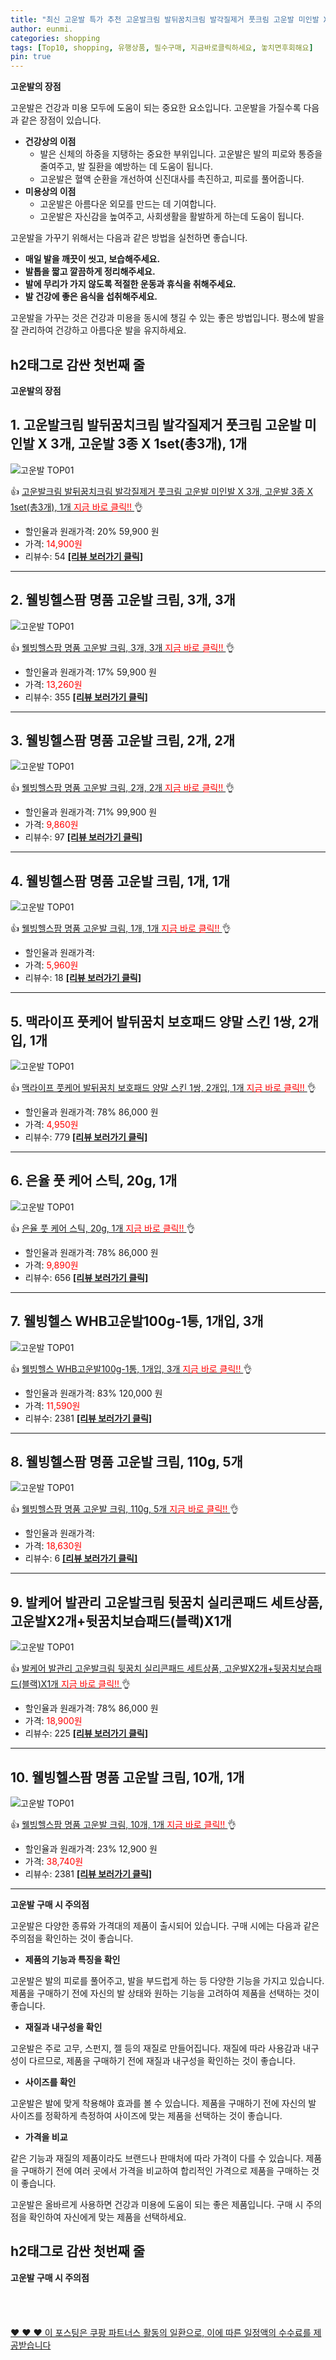 ```yaml
---
title: "최신 고운발 특가 추천 고운발크림 발뒤꿈치크림 발각질제거 풋크림 고운발 미인발 X 3개, 고운발 3종 X 1set(총3개), 1개 비교 장점"
author: eunmi.
categories: shopping
tags: [Top10, shopping, 유행상품, 필수구매, 지금바로클릭하세요, 놓치면후회해요]
pin: true
---
```

**고운발의 장점**

고운발은 건강과 미용 모두에 도움이 되는 중요한 요소입니다. 고운발을 가질수록 다음과 같은 장점이 있습니다.

* **건강상의 이점**
    * 발은 신체의 하중을 지탱하는 중요한 부위입니다. 고운발은 발의 피로와 통증을 줄여주고, 발 질환을 예방하는 데 도움이 됩니다.
    * 고운발은 혈액 순환을 개선하여 신진대사를 촉진하고, 피로를 풀어줍니다.
* **미용상의 이점**
    * 고운발은 아름다운 외모를 만드는 데 기여합니다.
    * 고운발은 자신감을 높여주고, 사회생활을 활발하게 하는데 도움이 됩니다.

고운발을 가꾸기 위해서는 다음과 같은 방법을 실천하면 좋습니다.

* **매일 발을 깨끗이 씻고, 보습해주세요.**
* **발톱을 짧고 깔끔하게 정리해주세요.**
* **발에 무리가 가지 않도록 적절한 운동과 휴식을 취해주세요.**
* **발 건강에 좋은 음식을 섭취해주세요.**

고운발을 가꾸는 것은 건강과 미용을 동시에 챙길 수 있는 좋은 방법입니다. 평소에 발을 잘 관리하여 건강하고 아름다운 발을 유지하세요.

## h2태그로 감싼 첫번째 줄

**고운발의 장점**

   

## 1. 고운발크림 발뒤꿈치크림 발각질제거 풋크림 고운발 미인발 X 3개, 고운발 3종 X 1set(총3개), 1개

![고운발 TOP01](https://thumbnail8.coupangcdn.com/thumbnails/remote/230x230ex/image/vendor_inventory/235e/ba0c0c5b0ebc0527074d5d075c52298930eda629e4956153929866a327e9.jpg)


👍 [고운발크림 발뒤꿈치크림 발각질제거 풋크림 고운발 미인발 X 3개, 고운발 3종 X 1set(총3개), 1개 <font color=red> 지금 바로 클릭!! </font> ](https://link.coupang.com/re/AFFSDP?lptag=AF3617701&subid=GithubCoopas&pageKey=6172943844&traceid=V0-153&itemId=12062071833&vendorItemId=79334179135) 👌 


- 할인율과 원래가격: 20%  59,900   원
- 가격: <span style='color:red'>14,900원</span>
- 리뷰수: 54  [**[리뷰 보러가기 클릭]**](https://link.coupang.com/re/AFFSDP?lptag=AF3617701&subid=GithubCoopas&pageKey=6172943844&traceid=V0-153&itemId=12062071833&vendorItemId=79334179135)

---


   

## 2. 웰빙헬스팜 명품 고운발 크림, 3개, 3개

![고운발 TOP01](https://thumbnail9.coupangcdn.com/thumbnails/remote/230x230ex/image/vendor_inventory/ed5e/4220e4cb3826ff0d89d895bee5b39cf00e2e58b1b673d1897f10bc6beb23.jpg)


👍 [웰빙헬스팜 명품 고운발 크림, 3개, 3개 <font color=red> 지금 바로 클릭!! </font> ](https://link.coupang.com/re/AFFSDP?lptag=AF3617701&subid=GithubCoopas&pageKey=6429602575&traceid=V0-153&itemId=18330819058&vendorItemId=87631189252) 👌 


- 할인율과 원래가격: 17%  59,900   원
- 가격: <span style='color:red'>13,260원</span>
- 리뷰수: 355  [**[리뷰 보러가기 클릭]**](https://link.coupang.com/re/AFFSDP?lptag=AF3617701&subid=GithubCoopas&pageKey=6429602575&traceid=V0-153&itemId=18330819058&vendorItemId=87631189252)

---


   

## 3. 웰빙헬스팜 명품 고운발 크림, 2개, 2개

![고운발 TOP01](https://thumbnail7.coupangcdn.com/thumbnails/remote/230x230ex/image/vendor_inventory/8c1b/3dc19d812730b447de81d8f82a7cc949db16e6042f661ec569d54900c314.jpg)


👍 [웰빙헬스팜 명품 고운발 크림, 2개, 2개 <font color=red> 지금 바로 클릭!! </font> ](https://link.coupang.com/re/AFFSDP?lptag=AF3617701&subid=GithubCoopas&pageKey=6429602575&traceid=V0-153&itemId=31155003&vendorItemId=81235671220) 👌 


- 할인율과 원래가격: 71%  99,900   원
- 가격: <span style='color:red'>9,860원</span>
- 리뷰수: 97  [**[리뷰 보러가기 클릭]**](https://link.coupang.com/re/AFFSDP?lptag=AF3617701&subid=GithubCoopas&pageKey=6429602575&traceid=V0-153&itemId=31155003&vendorItemId=81235671220)

---


   

## 4. 웰빙헬스팜 명품 고운발 크림, 1개, 1개

![고운발 TOP01](https://thumbnail8.coupangcdn.com/thumbnails/remote/230x230ex/image/vendor_inventory/46a2/87c75ff3cf7e6d274d111849a99db829fa2fea8d89d9badbeaa70b89ca5c.jpg)


👍 [웰빙헬스팜 명품 고운발 크림, 1개, 1개 <font color=red> 지금 바로 클릭!! </font> ](https://link.coupang.com/re/AFFSDP?lptag=AF3617701&subid=GithubCoopas&pageKey=6429602575&traceid=V0-153&itemId=12949443&vendorItemId=77174641146) 👌 


- 할인율과 원래가격: 
- 가격: <span style='color:red'>5,960원</span>
- 리뷰수: 18  [**[리뷰 보러가기 클릭]**](https://link.coupang.com/re/AFFSDP?lptag=AF3617701&subid=GithubCoopas&pageKey=6429602575&traceid=V0-153&itemId=12949443&vendorItemId=77174641146)

---


   

## 5. 맥라이프 풋케어 발뒤꿈치 보호패드 양말 스킨 1쌍, 2개입, 1개

![고운발 TOP01](https://thumbnail6.coupangcdn.com/thumbnails/remote/230x230ex/image/retail/images/1081743016385056-2d5a301f-b9e9-4696-85a3-1b2f9bc67609.jpg)


👍 [맥라이프 풋케어 발뒤꿈치 보호패드 양말 스킨 1쌍, 2개입, 1개 <font color=red> 지금 바로 클릭!! </font> ](https://link.coupang.com/re/AFFSDP?lptag=AF3617701&subid=GithubCoopas&pageKey=6976236338&traceid=V0-153&itemId=17028578672&vendorItemId=84203899208) 👌 


- 할인율과 원래가격: 78%  86,000   원
- 가격: <span style='color:red'>4,950원</span>
- 리뷰수: 779  [**[리뷰 보러가기 클릭]**](https://link.coupang.com/re/AFFSDP?lptag=AF3617701&subid=GithubCoopas&pageKey=6976236338&traceid=V0-153&itemId=17028578672&vendorItemId=84203899208)

---


   

## 6. 은율 풋 케어 스틱, 20g, 1개

![고운발 TOP01](https://thumbnail6.coupangcdn.com/thumbnails/remote/230x230ex/image/retail/images/943973311489980-ec3c4ed7-8d7d-400b-8b43-25914665c559.jpg)


👍 [은율 풋 케어 스틱, 20g, 1개 <font color=red> 지금 바로 클릭!! </font> ](https://link.coupang.com/re/AFFSDP?lptag=AF3617701&subid=GithubCoopas&pageKey=24929680&traceid=V0-153&itemId=97039028&vendorItemId=3175446938) 👌 


- 할인율과 원래가격: 78%  86,000   원
- 가격: <span style='color:red'>9,890원</span>
- 리뷰수: 656  [**[리뷰 보러가기 클릭]**](https://link.coupang.com/re/AFFSDP?lptag=AF3617701&subid=GithubCoopas&pageKey=24929680&traceid=V0-153&itemId=97039028&vendorItemId=3175446938)

---


   

## 7. 웰빙헬스 WHB고운발100g-1통, 1개입, 3개

![고운발 TOP01](https://thumbnail7.coupangcdn.com/thumbnails/remote/230x230ex/image/product/image/vendoritem/2019/01/24/4322933281/e751d072-73bc-4b8e-b8e9-7fb7db997cab.jpg)


👍 [웰빙헬스 WHB고운발100g-1통, 1개입, 3개 <font color=red> 지금 바로 클릭!! </font> ](https://link.coupang.com/re/AFFSDP?lptag=AF3617701&subid=GithubCoopas&pageKey=1204330&traceid=V0-153&itemId=31154998&vendorItemId=70525025843) 👌 


- 할인율과 원래가격: 83%  120,000   원
- 가격: <span style='color:red'>11,590원</span>
- 리뷰수: 2381  [**[리뷰 보러가기 클릭]**](https://link.coupang.com/re/AFFSDP?lptag=AF3617701&subid=GithubCoopas&pageKey=1204330&traceid=V0-153&itemId=31154998&vendorItemId=70525025843)

---


   

## 8. 웰빙헬스팜 명품 고운발 크림, 110g, 5개

![고운발 TOP01](https://thumbnail7.coupangcdn.com/thumbnails/remote/230x230ex/image/vendor_inventory/66e1/a464aa92e06004135709a18404a3ade91d52342b5336442a29ab9aabc557.jpg)


👍 [웰빙헬스팜 명품 고운발 크림, 110g, 5개 <font color=red> 지금 바로 클릭!! </font> ](https://link.coupang.com/re/AFFSDP?lptag=AF3617701&subid=GithubCoopas&pageKey=2799133&traceid=V0-153&itemId=26015657&vendorItemId=72879178073) 👌 


- 할인율과 원래가격: 
- 가격: <span style='color:red'>18,630원</span>
- 리뷰수: 6  [**[리뷰 보러가기 클릭]**](https://link.coupang.com/re/AFFSDP?lptag=AF3617701&subid=GithubCoopas&pageKey=2799133&traceid=V0-153&itemId=26015657&vendorItemId=72879178073)

---


   

## 9. 발케어 발관리 고운발크림 뒷꿈치 실리콘패드 세트상품, 고운발X2개+뒷꿈치보습패드(블랙)X1개

![고운발 TOP01](https://thumbnail7.coupangcdn.com/thumbnails/remote/230x230ex/image/vendor_inventory/ce57/45658322b8809f87785c8cfda905b35a8c2a0c90ee7b46d9bfc2cb6553f5.jpg)


👍 [발케어 발관리 고운발크림 뒷꿈치 실리콘패드 세트상품, 고운발X2개+뒷꿈치보습패드(블랙)X1개 <font color=red> 지금 바로 클릭!! </font> ](https://link.coupang.com/re/AFFSDP?lptag=AF3617701&subid=GithubCoopas&pageKey=6157850614&traceid=V0-153&itemId=11930620872&vendorItemId=79203378921) 👌 


- 할인율과 원래가격: 78%  86,000   원
- 가격: <span style='color:red'>18,900원</span>
- 리뷰수: 225  [**[리뷰 보러가기 클릭]**](https://link.coupang.com/re/AFFSDP?lptag=AF3617701&subid=GithubCoopas&pageKey=6157850614&traceid=V0-153&itemId=11930620872&vendorItemId=79203378921)

---


   

## 10. 웰빙헬스팜 명품 고운발 크림, 10개, 1개

![고운발 TOP01](https://thumbnail7.coupangcdn.com/thumbnails/remote/230x230ex/image/vendor_inventory/369b/5aa6e30266e05a223686a93cb562e1d88ebe41d1149fc94e9401eaf3d05a.png)


👍 [웰빙헬스팜 명품 고운발 크림, 10개, 1개 <font color=red> 지금 바로 클릭!! </font> ](https://link.coupang.com/re/AFFSDP?lptag=AF3617701&subid=GithubCoopas&pageKey=6429602575&traceid=V0-153&itemId=26015658&vendorItemId=87172117553) 👌 


- 할인율과 원래가격: 23%  12,900   원
- 가격: <span style='color:red'>38,740원</span>
- 리뷰수: 2381  [**[리뷰 보러가기 클릭]**](https://link.coupang.com/re/AFFSDP?lptag=AF3617701&subid=GithubCoopas&pageKey=6429602575&traceid=V0-153&itemId=26015658&vendorItemId=87172117553)

---
**고운발 구매 시 주의점**

고운발은 다양한 종류와 가격대의 제품이 출시되어 있습니다. 구매 시에는 다음과 같은 주의점을 확인하는 것이 좋습니다.

* **제품의 기능과 특징을 확인**

고운발은 발의 피로를 풀어주고, 발을 부드럽게 하는 등 다양한 기능을 가지고 있습니다. 제품을 구매하기 전에 자신의 발 상태와 원하는 기능을 고려하여 제품을 선택하는 것이 좋습니다.

* **재질과 내구성을 확인**

고운발은 주로 고무, 스펀지, 젤 등의 재질로 만들어집니다. 재질에 따라 사용감과 내구성이 다르므로, 제품을 구매하기 전에 재질과 내구성을 확인하는 것이 좋습니다.

* **사이즈를 확인**

고운발은 발에 맞게 착용해야 효과를 볼 수 있습니다. 제품을 구매하기 전에 자신의 발 사이즈를 정확하게 측정하여 사이즈에 맞는 제품을 선택하는 것이 좋습니다.

* **가격을 비교**

같은 기능과 재질의 제품이라도 브랜드나 판매처에 따라 가격이 다를 수 있습니다. 제품을 구매하기 전에 여러 곳에서 가격을 비교하여 합리적인 가격으로 제품을 구매하는 것이 좋습니다.

고운발은 올바르게 사용하면 건강과 미용에 도움이 되는 좋은 제품입니다. 구매 시 주의점을 확인하여 자신에게 맞는 제품을 선택하세요.

## h2태그로 감싼 첫번째 줄

**고운발 구매 시 주의점**<br><br><br><br><br> [ ❤ ❤ ❤ 이 포스팅은 쿠팡 파트너스 활동의 일환으로, 이에 따른 일정액의 수수료를 제공받습니다](https://link.coupang.com/a/bcEFyh)